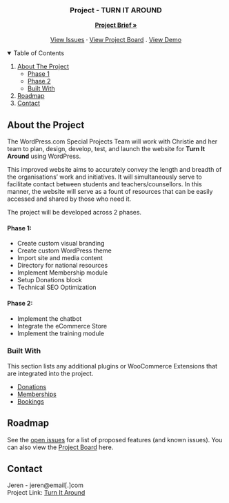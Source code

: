 <p align="center">
  <a href="">
    <img src="" alt=""/>
  </a>

  <h3 align="center">Project - TURN IT AROUND</h3>
  <p align="center">
    <a href="https://docs.google.com/document/d/1dAqfzBWAOXvcEE7IM3vBf-UOVCQ7I_5RtIqDZbRE6v4/edit?usp=sharing"><strong>Project Brief »</strong></a>
    <br />
    <br />
    <a href="https://github.com/securityjedi/turn-it-around/issues">View Issues</a>
    ·
    <a href="https://github.com/securityjedi/turn-it-around/projects/1">View Project Board</a>
    .
    <a href="">View Demo</a>
  </p>
</p>


<!-- TABLE OF CONTENTS -->
<details open="open">
  <summary>Table of Contents</summary>
  <ol>
    <li>
      <a href="#about-the-project">About The Project</a>
      <ul>
        <li><a href="#built-with">Phase 1</a></li>
        <li><a href="#built-with">Phase 2</a></li>
        <li><a href="#built-with">Built With</a></li>
      </ul>
    </li>
    <li><a href="#roadmap">Roadmap</a></li>
    <li><a href="#contact">Contact</a></li>
  </ol>
</details>


<!-- ABOUT THE PROJECT -->
## About the Project

The WordPress.com Special Projects Team will work with Christie and her team to plan, design, develop, test, and launch the website for **Turn It Around** using WordPress.

This improved website aims to accurately convey the length and breadth of the organisations’ work and initiatives. It will simultaneously serve to facilitate contact between students and teachers/counsellors. In this manner, the website will serve as a fount of resources that can be easily accessed and shared by those who need it. 

The project will be developed across 2 phases.

<!-- Phase 1 -->
#### Phase 1:
* Create custom visual branding
* Create custom WordPress theme
* Import site and media content
* Directory for national resources
* Implement Membership module
* Setup Donations block
* Technical SEO Optimization

<!-- Phase 2 -->
#### Phase 2:
* Implement the chatbot
* Integrate the eCommerce Store
* Implement the training module


<!-- Built With -->
### Built With

This section lists any additional plugins or WooCommerce Extensions that are integrated into the project. 
* [Donations](https://wordpress.com/support/wordpress-editor/blocks/donations/)
* [Memberships](https://woocommerce.com/products/woocommerce-memberships/)
* [Bookings](https://woocommerce.com/products/woocommerce-bookings/)


<!-- ROADMAP -->
## Roadmap

See the [open issues](https://github.com/securityjedi/turn-it-around/issues) for a list of proposed features (and known issues). You can also view the [Project Board](https://github.com/securityjedi/turn-it-around/projects/1) here.


<!-- CONTACT -->
## Contact

Jeren -  jeren@email[.]com
<br />
Project Link: [Turn It Around](https://github.com/securityjedi/testing)
